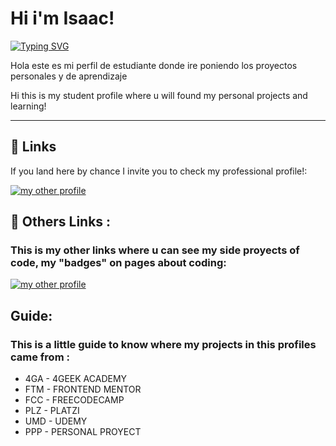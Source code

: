 # Hi i'm Isaac!

[![Typing SVG](https://readme-typing-svg.herokuapp.com?font=Raleway&color=%23997FFF&lines=FrontEnd+Developer;Backend+Developer+in+process+%F0%9F%92%BB;blockchain)](https://git.io/typing-svg)

<p>Hola este es mi perfil de estudiante donde ire poniendo los proyectos personales y de aprendizaje</p>
<p>Hi this is my student profile where u will found my personal projects and learning!</p>
<hr>

## 🔗 Links
If you land here by chance I invite you to check my professional  profile!: 

[![my other profile](https://img.shields.io/badge/github-000?style=for-the-badge&logo=github&logoColor=white)](https://github.com/BigBitDev)
<br/>

## 🔗  Others Links :
### This is my other links where u can see my side proyects of code, my "badges" on pages about coding:
[![my other profile](https://img.shields.io/badge/Replit-000?style=for-the-badge&logo=replit&logoColor=white)](https://replit.com/@BigBitDev/)


## Guide:

### This is a little guide to know where my projects in this profiles came from : 



- 4GA - 4GEEK ACADEMY
- FTM - FRONTEND MENTOR
- FCC - FREECODECAMP
- PLZ - PLATZI
- UMD - UDEMY
- PPP - PERSONAL PROYECT
